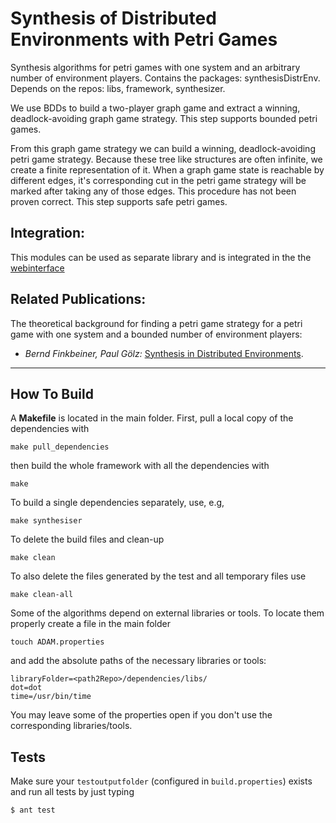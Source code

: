 # Synthesis of Distributed Environments with Petri Games

Synthesis algorithms for petri games with one system and an arbitrary number of environment players.
Contains the packages: synthesisDistrEnv. Depends on the repos: libs, framework, synthesizer.

We use BDDs to build a two-player graph game and extract a winning, deadlock-avoiding graph game strategy.
This step supports bounded petri games.

From this graph game strategy we can build a winning, deadlock-avoiding petri game strategy.
Because these tree like structures are often infinite, we create a finite representation of it.
When a graph game state is reachable by different edges,
it's corresponding cut in the petri game strategy will be marked after taking any of those edges.
This procedure has not been proven correct.
This step supports safe petri games.

Integration:
------------
This modules can be used as separate library
and is integrated in the the [webinterface](https://github.com/adamtool/webinterface)

Related Publications:
---------------------
The theoretical background for finding a petri game strategy for a petri game with one system and a bounded number of environment players:
- _Bernd Finkbeiner, Paul Gölz:_
  [Synthesis in Distributed Environments](https://doi.org/10.4230/LIPIcs.FSTTCS.2017.28).

------------------------------------

How To Build
------------
A __Makefile__ is located in the main folder.
First, pull a local copy of the dependencies with
```
make pull_dependencies
```
then build the whole framework with all the dependencies with
```
make
```
To build a single dependencies separately, use, e.g,
```
make synthesiser
```
To delete the build files and clean-up
```
make clean
```
To also delete the files generated by the test and all temporary files use
```
make clean-all
```
Some of the algorithms depend on external libraries or tools. To locate them properly create a file in the main folder
```
touch ADAM.properties
```
and add the absolute paths of the necessary libraries or tools:
```
libraryFolder=<path2Repo>/dependencies/libs/
dot=dot
time=/usr/bin/time
```
You may leave some of the properties open if you don't use the corresponding libraries/tools.

Tests
-----
Make sure your `testoutputfolder` (configured in `build.properties`) exists
and run all tests by just typing
```
$ ant test
```
